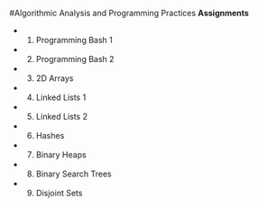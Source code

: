 #Algorithmic Analysis and Programming Practices
**Assignments**
* 1. Programming Bash 1
* 2. Programming Bash 2
* 3. 2D Arrays
* 4. Linked Lists 1
* 5. Linked Lists 2
* 6. Hashes
* 7. Binary Heaps
* 8. Binary Search Trees
* 9. Disjoint Sets

